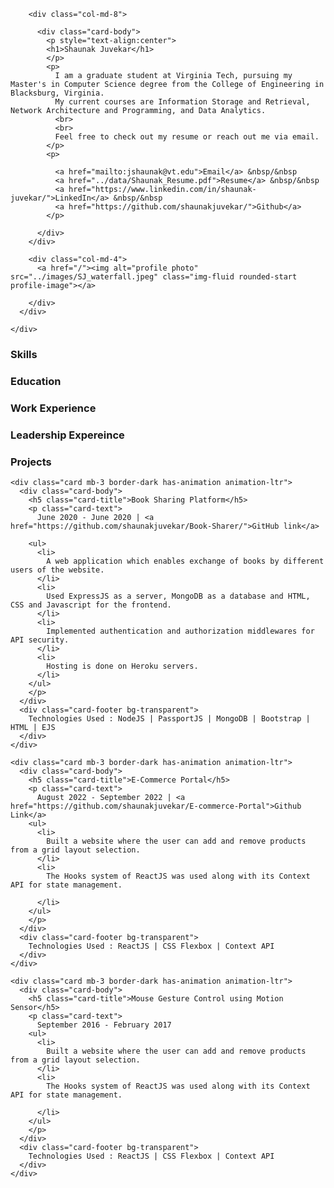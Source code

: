 
<html>
<head>

  <!-- Required meta tags -->
  <meta charset="utf-8">
  <meta name="author" content="Shaunak Juvekar">
  <meta name="viewport" content="width=device-width, initial-scale=1">

  <link rel="stylesheet" href="https://maxcdn.bootstrapcdn.com/bootstrap/4.0.0/css/bootstrap.min.css" integrity="sha384-Gn5384xqQ1aoWXA+058RXPxPg6fy4IWvTNh0E263XmFcJlSAwiGgFAW/dAiS6JXm" crossorigin="anonymous">

  <title>
    Shaunak Juvekar
  </title>

  <link rel="stylesheet" href="/stylesheets/styles.css">

</head>
<script src="https://ajax.googleapis.com/ajax/libs/jquery/2.1.1/jquery.min.js"></script>
<script type="text/javascript" src="/javascript/animation.js"></script>

<body>

<div class="container mt-5 mb-5">

  <div class="card mb-3 p-3 border-dark has-animation animation-ltr">
      <div class="row g-0">

        <div class="col-md-8">

          <div class="card-body">
            <p style="text-align:center">
            <h1>Shaunak Juvekar</h1>
            </p>
            <p>
              I am a graduate student at Virginia Tech, pursuing my Master's in Computer Science degree from the College of Engineering in Blacksburg, Virginia.
              My current courses are Information Storage and Retrieval, Network Architecture and Programming, and Data Analytics.
              <br>
              <br>
              Feel free to check out my resume or reach out me via email.
            </p>
            <p>
        
              <a href="mailto:jshaunak@vt.edu">Email</a> &nbsp/&nbsp
              <a href="../data/Shaunak_Resume.pdf">Resume</a> &nbsp/&nbsp
              <a href="https://www.linkedin.com/in/shaunak-juvekar/">LinkedIn</a> &nbsp/&nbsp
              <a href="https://github.com/shaunakjuvekar/">Github</a>
            </p>

          </div>
        </div>

        <div class="col-md-4">
          <a href="/"><img alt="profile photo" src="../images/SJ_waterfall.jpeg" class="img-fluid rounded-start profile-image"></a>

        </div>
      </div>

    </div>

  <div>
    <h3>
      Skills
    </h3>
    <div class="card mb-3 border-dark has-animation animation-ltr">
      <div class="card-body" id="skills">
      </div>
    </div>
  </div>
  <script>
    var skills = [
      {
        category:"Programming Languages",
        skill:"Java, Python, Javascript, Lua, C"
      },
      {
        category:"Web Technologies",
        skill:"Node JS, React JS, HTML, CSS, Bootstrap, Semantic UI"
      },
      {
        category:"Database Technologies",
        skill:"MySQL, PostgreSQL, MongoDB"
      },
      {
        category:"Other Tools",
        skill:"Jupyter Notebooks, Git, Docker, Postman, JIRA, Jenkins, Matlab "
      },
      {
        category:"Industry Skills",
        skill:"Test Driven Development, SOLID Principles, Agile Development, OOP, Debugging, Troubleshooting, CICD"
      },
      {
        category:"Soft Skills",
        skill:" Effective communication, Goal oriented, Open-minded, Adaptable, Flexible, Critical thinking and Problem solving"
      },
    ];
    // "+myobj[""]+"
    for (i = 0; i< skills.length; i++) {
      var myobj=  skills[i];
      var item = "<h5 class=\"card-title\">"+myobj["category"]+"</h5>" +
              "<p class=\"card-text\">" +myobj["skill"]+
              "</p>"

      $(item).appendTo("#skills")
    }

  </script>


  <div id="education">
    <h3>Education</h3>
  </div>
  <script>
    var education = [
      {
        university: "Virginia Tech",
        universityLink: "https://vt.edu/",
        degree : "Master's in Computer Science",
        gpa: "N/A",
        fromTo : "Aug 2022 - May 2024 (Expected)"
      },
      {
        university: "Savitribai Phule Pune University",
        universityLink: "http://www.unipune.ac.in/",
        degree : "Bachelor's in Electronics and Telecommunication Engineering",
        gpa: "9.1/10.0",
        fromTo : "Aug 2014 - May 2018"
      }];
    for (i = 0; i< education.length; i++) {
      var myobj=  education[i];
      var item = "<div class=\"card mb-3 border-dark has-animation animation-ltr\">" +
              "                <div class=\"card-body\">" +
              "                    <h5 class=\"card-title\"><a style=\"font-size: large\" href=\""+myobj["universityLink"]+"\">"+myobj["university"]+"</a></h5>" +
              "                    <p class=\"card-text\">"+ myobj["degree"]+"</p>" +
              "                    <p class=\"card-text\">"+"CGPA : "+myobj["gpa"]+" | "+myobj["fromTo"]+"</p>" +
              "                </div>" +
              "            </div>"

      $(item).appendTo("#education")
    }

    var item = "<div class=\"card mb-3 border-dark has-animation animation-ltr\">" +
            "                <div class=\"card-body\">" +
            "                    <h5 class=\"card-title\">Relevant Coursework</h5>" +
            "                    <p class=\"card-text\">" +
            "                        Data Structures and Algorithms, Object Oriented Programming, Computer Networks, Digital Image processing, Systems Programming and Operating Systems, Artificial Intelligence, Soft Computing" +
            "                    </p>" +
            "                </div>" +
            "            </div>"
    $(item).appendTo("#education")

  </script>

  <div id="experience">
    <h3>Work Experience</h3>
  </div>
  <script>
    var exp = [
      {
        position: "Software Developer",
        org:"Gibots",
        orgLink: "https://www.gibots.com",
        place: "Pune, India",
        fromToDate: "July 2020 - July 2021",
        points :
                [
                    "Responsible for providing end to end solutions which includes developing APIs using ExpressJS and integration of various libraries written in Java, Node and Python.",
                    "Built a custom Rule Engine which carries out Javascript and Regex evaluation for an array of JSON.",
                    "Delivered complete rule and code based module automating client’s processes, generating up to 90 percent savings in manpower cost.",
                    "Core team member in charge of the architectural solution of the project along with time estimation and planning.",
                    
                ],
        technology : "Node JS | Typescript | Apache PDFBox | MongoDB | Python | Officegen"
      },
      {
        position: "Software Engineer",
        org:"Vodafone",
        orgLink: "https://vodafone.com/",
        place: "Pune, India",
        fromToDate: "July 2018 - March 2020",
        points :
                [
                        "Implemented automation solutions for Vodafone TV for their STB(Set-top Box), Web and Android platforms using Python and Lua.",
                        "Analyzed and integrated Kaltura API’s and custom logic functions in GUI and API scripts.",
                        "Used OpenCV and Google’s Tesseract for converting scanned image into text reducing reliance on a paid third party tool."
                ],
        technology : "Python | Lua | OpenCV | RESTful Web services | Agile"
      },
      
      {
        position: "Project Intern",
        org:"Aker Solutions",
        orgLink: "http://www.akersolutions.com/",
        place: "Pune, India",
        fromToDate: "July 2017 - Mar 2018",
        points :
                [
                        "Interfaced driver circuits, implemented feedback mechanisms and actuator valve control for developing a 6DOF robotic arm for an ROV.",
                        "Implemented serial communication, socket programming and joystick control using embedded C and Python.",
                        
                ],
        technology : "Python | Socket Programming | Raspberry Pi | Arduino | MPU 6050 "
      }
    ];
    // "+myobj[""]+"
    for (i = 0; i< exp.length; i++) {
      var myobj=  exp[i];
      var item = "    <div class=\"card mb-3 border-dark has-animation animation-ltr\">" +
              "      <div class=\"card-body\">" +
              "        <h5 class=\"card-title\">"+myobj["position"]+" @ <a style=\"font-size: large\" href=\""+myobj["orgLink"]+"\">"+myobj["org"]+"</a></h5>" +
              "        <p class=\"card-text\">" +
              "          "+myobj["place"]+" |\t"+myobj["fromToDate"]+
              "        <ul>"
      for(j =0; j < myobj["points"].length; j++) {
        item += "<li>"+myobj["points"][j]+ "</li>"
      }
      item += "</ul></p>" +
              "      </div>" +
              "      <div class=\"card-footer bg-transparent\">" +
              "        Technologies Used : "+myobj["technology"]+
              "      </div>" +
              "    </div>"

      $(item).appendTo("#experience")
    }

  </script>

  <div id="leadership">
    <h3>
      Leadership Expereince
    </h3>
  </div>
  <script>
    var exp = [
      {
        position: "Module Lead",
        org:"Gibots",
        orgLink: "https://www.gibots.com",
        place: "Pune, India",
        fromToDate: "July 2020 - July 2021",
        points :
                [
                        "As the module lead, had regular meetings with the client to discuss work status, report issues regarding implementation and get feedback on the production delivery",
                        "Mentored new joinees in Gibots JUTA development team. Had bi-weekly meetings to check their progress and guide them.",
                        "Helped and advised the mentees on which technologies to revise and focus on, for a smooth transition onto their respective projects."
                ],
        technology : "Java | Python | MySQL | Docker | AWS | GitHub | JavaScript | API | REST APIs | Agile"
      },
    ];
    // "+myobj[""]+"
    for (i = 0; i< exp.length; i++) {
      var myobj=  exp[i];
      var item = "    <div class=\"card mb-3 border-dark has-animation animation-ltr\">" +
              "      <div class=\"card-body\">" +
              "        <h5 class=\"card-title\">"+myobj["position"]+" @ <a style=\"font-size: large\" href=\""+myobj["orgLink"]+"\">"+myobj["org"]+"</a></h5>" +
              "        <p class=\"card-text\">" +
              "          "+myobj["place"]+" |\t"+myobj["fromToDate"]+
              "        <ul>"
      for(j =0; j < myobj["points"].length; j++) {
        item += "<li>"+myobj["points"][j]+"</li>"
      }
      $(item).appendTo("#leadership")
    }

  </script>


  <div id="projects">
    <h3>
      Projects
    </h3>

    <div class="card mb-3 border-dark has-animation animation-ltr">
      <div class="card-body">
        <h5 class="card-title">Book Sharing Platform</h5>
        <p class="card-text">
          June 2020 - June 2020 | <a href="https://github.com/shaunakjuvekar/Book-Sharer/">GitHub link</a>

        <ul>
          <li>
            A web application which enables exchange of books by different users of the website.
          </li>
          <li>
            Used ExpressJS as a server, MongoDB as a database and HTML, CSS and Javascript for the frontend.
          </li>
          <li>
            Implemented authentication and authorization middlewares for API security.
          </li>
          <li>
            Hosting is done on Heroku servers.
          </li>
        </ul>
        </p>
      </div>
      <div class="card-footer bg-transparent">
        Technologies Used : NodeJS | PassportJS | MongoDB | Bootstrap | HTML | EJS
      </div>
    </div>

    <div class="card mb-3 border-dark has-animation animation-ltr">
      <div class="card-body">
        <h5 class="card-title">E-Commerce Portal</h5>
        <p class="card-text">
          August 2022 - September 2022 | <a href="https://github.com/shaunakjuvekar/E-commerce-Portal">Github Link</a>
        <ul>
          <li>
            Built a website where the user can add and remove products from a grid layout selection.
          </li>
          <li>
            The Hooks system of ReactJS was used along with its Context API for state management. 

          </li>
        </ul>
        </p>
      </div>
      <div class="card-footer bg-transparent">
        Technologies Used : ReactJS | CSS Flexbox | Context API 
      </div>
    </div>

    <div class="card mb-3 border-dark has-animation animation-ltr">
      <div class="card-body">
        <h5 class="card-title">Mouse Gesture Control using Motion Sensor</h5>
        <p class="card-text">
          September 2016 - February 2017 
        <ul>
          <li>
            Built a website where the user can add and remove products from a grid layout selection.
          </li>
          <li>
            The Hooks system of ReactJS was used along with its Context API for state management. 

          </li>
        </ul>
        </p>
      </div>
      <div class="card-footer bg-transparent">
        Technologies Used : ReactJS | CSS Flexbox | Context API 
      </div>
    </div>
  
  

  </div>
</div>

<!-- Optional JavaScript -->
<!-- jQuery first, then Popper.js, then Bootstrap JS -->
<script src="https://code.jquery.com/jquery-3.2.1.slim.min.js" integrity="sha384-KJ3o2DKtIkvYIK3UENzmM7KCkRr/rE9/Qpg6aAZGJwFDMVNA/GpGFF93hXpG5KkN" crossorigin="anonymous"></script>
<script src="https://cdnjs.cloudflare.com/ajax/libs/popper.js/1.12.9/umd/popper.min.js" integrity="sha384-ApNbgh9B+Y1QKtv3Rn7W3mgPxhU9K/ScQsAP7hUibX39j7fakFPskvXusvfa0b4Q" crossorigin="anonymous"></script>
<script src="https://maxcdn.bootstrapcdn.com/bootstrap/4.0.0/js/bootstrap.min.js" integrity="sha384-JZR6Spejh4U02d8jOt6vLEHfe/JQGiRRSQQxSfFWpi1MquVdAyjUar5+76PVCmYl" crossorigin="anonymous"></script>

</body>

</html>

